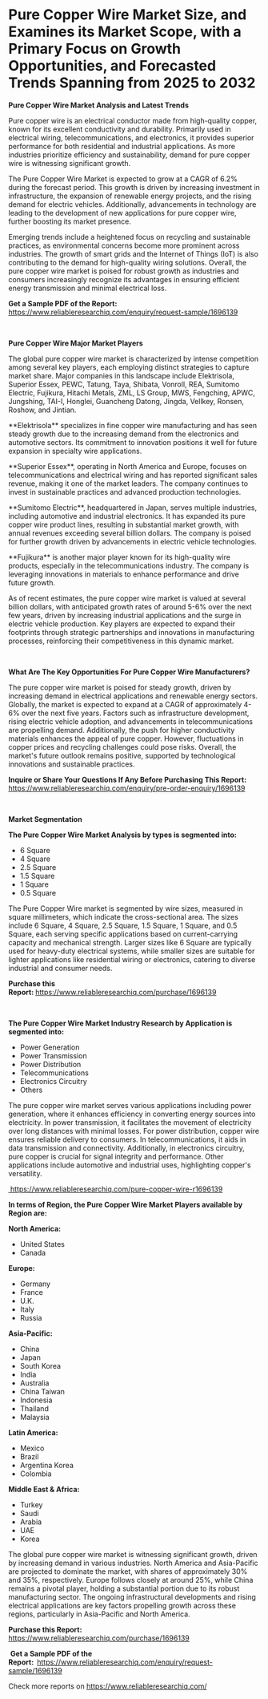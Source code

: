<p><h1>Pure Copper Wire Market Size, and Examines its Market Scope, with a Primary Focus on Growth Opportunities, and Forecasted Trends Spanning from 2025 to 2032</h1></p><p><strong>Pure Copper Wire Market Analysis and Latest Trends</strong></p>
<p><p>Pure copper wire is an electrical conductor made from high-quality copper, known for its excellent conductivity and durability. Primarily used in electrical wiring, telecommunications, and electronics, it provides superior performance for both residential and industrial applications. As more industries prioritize efficiency and sustainability, demand for pure copper wire is witnessing significant growth.</p><p>The Pure Copper Wire Market is expected to grow at a CAGR of 6.2% during the forecast period. This growth is driven by increasing investment in infrastructure, the expansion of renewable energy projects, and the rising demand for electric vehicles. Additionally, advancements in technology are leading to the development of new applications for pure copper wire, further boosting its market presence.</p><p>Emerging trends include a heightened focus on recycling and sustainable practices, as environmental concerns become more prominent across industries. The growth of smart grids and the Internet of Things (IoT) is also contributing to the demand for high-quality wiring solutions. Overall, the pure copper wire market is poised for robust growth as industries and consumers increasingly recognize its advantages in ensuring efficient energy transmission and minimal electrical loss.</p></p>
<p><strong>Get a Sample PDF of the Report:&nbsp;</strong> <a href="https://www.reliableresearchiq.com/enquiry/request-sample/1696139?utm_campaign=1102&utm_medium=2&utm_source=Github&utm_content=ia&utm_term=30012025&utm_id=pure-copper-wire">https://www.reliableresearchiq.com/enquiry/request-sample/1696139</a></p>
<p>&nbsp;</p>
<p><strong>Pure Copper Wire Major Market Players</strong></p>
<p><p>The global pure copper wire market is characterized by intense competition among several key players, each employing distinct strategies to capture market share. Major companies in this landscape include Elektrisola, Superior Essex, PEWC, Tatung, Taya, Shibata, Vonroll, REA, Sumitomo Electric, Fujikura, Hitachi Metals, ZML, LS Group, MWS, Fengching, APWC, Jungshing, TAI-I, Honglei, Guancheng Datong, Jingda, Vellkey, Ronsen, Roshow, and Jintian.</p><p>**Elektrisola** specializes in fine copper wire manufacturing and has seen steady growth due to the increasing demand from the electronics and automotive sectors. Its commitment to innovation positions it well for future expansion in specialty wire applications.</p><p>**Superior Essex**, operating in North America and Europe, focuses on telecommunications and electrical wiring and has reported significant sales revenue, making it one of the market leaders. The company continues to invest in sustainable practices and advanced production technologies.</p><p>**Sumitomo Electric**, headquartered in Japan, serves multiple industries, including automotive and industrial electronics. It has expanded its pure copper wire product lines, resulting in substantial market growth, with annual revenues exceeding several billion dollars. The company is poised for further growth driven by advancements in electric vehicle technologies.</p><p>**Fujikura** is another major player known for its high-quality wire products, especially in the telecommunications industry. The company is leveraging innovations in materials to enhance performance and drive future growth.</p><p>As of recent estimates, the pure copper wire market is valued at several billion dollars, with anticipated growth rates of around 5-6% over the next few years, driven by increasing industrial applications and the surge in electric vehicle production. Key players are expected to expand their footprints through strategic partnerships and innovations in manufacturing processes, reinforcing their competitiveness in this dynamic market.</p></p>
<p>&nbsp;</p>
<p><strong>What Are The Key Opportunities For Pure Copper Wire Manufacturers?</strong></p>
<p><p>The pure copper wire market is poised for steady growth, driven by increasing demand in electrical applications and renewable energy sectors. Globally, the market is expected to expand at a CAGR of approximately 4-6% over the next five years. Factors such as infrastructure development, rising electric vehicle adoption, and advancements in telecommunications are propelling demand. Additionally, the push for higher conductivity materials enhances the appeal of pure copper. However, fluctuations in copper prices and recycling challenges could pose risks. Overall, the market's future outlook remains positive, supported by technological innovations and sustainable practices.</p></p>
<p><strong>Inquire or Share Your Questions If Any Before Purchasing This Report:</strong> <a href="https://www.reliableresearchiq.com/enquiry/pre-order-enquiry/1696139?utm_campaign=1102&utm_medium=2&utm_source=Github&utm_content=ia&utm_term=30012025&utm_id=pure-copper-wire">https://www.reliableresearchiq.com/enquiry/pre-order-enquiry/1696139</a></p>
<p>&nbsp;</p>
<p><strong>Market Segmentation</strong></p>
<p><strong>The Pure Copper Wire Market Analysis by types is segmented into:</strong></p>
<p><ul><li>6 Square</li><li>4 Square</li><li>2.5 Square</li><li>1.5 Square</li><li>1 Square</li><li>0.5 Square</li></ul></p>
<p><p>The Pure Copper Wire market is segmented by wire sizes, measured in square millimeters, which indicate the cross-sectional area. The sizes include 6 Square, 4 Square, 2.5 Square, 1.5 Square, 1 Square, and 0.5 Square, each serving specific applications based on current-carrying capacity and mechanical strength. Larger sizes like 6 Square are typically used for heavy-duty electrical systems, while smaller sizes are suitable for lighter applications like residential wiring or electronics, catering to diverse industrial and consumer needs.</p></p>
<p><strong>Purchase this Report:&nbsp;</strong><a href="https://www.reliableresearchiq.com/purchase/1696139?utm_campaign=1102&utm_medium=2&utm_source=Github&utm_content=ia&utm_term=30012025&utm_id=pure-copper-wire">https://www.reliableresearchiq.com/purchase/1696139</a></p>
<p>&nbsp;</p>
<p><strong>The Pure Copper Wire Market Industry Research by Application is segmented into:</strong></p>
<p><ul><li>Power Generation</li><li>Power Transmission</li><li>Power Distribution</li><li>Telecommunications</li><li>Electronics Circuitry</li><li>Others</li></ul></p>
<p><p>The pure copper wire market serves various applications including power generation, where it enhances efficiency in converting energy sources into electricity. In power transmission, it facilitates the movement of electricity over long distances with minimal losses. For power distribution, copper wire ensures reliable delivery to consumers. In telecommunications, it aids in data transmission and connectivity. Additionally, in electronics circuitry, pure copper is crucial for signal integrity and performance. Other applications include automotive and industrial uses, highlighting copper's versatility.</p></p>
<p><a href="https://www.reliableresearchiq.com/pure-copper-wire-r1696139?utm_campaign=1102&utm_medium=2&utm_source=Github&utm_content=ia&utm_term=30012025&utm_id=pure-copper-wire">&nbsp;https://www.reliableresearchiq.com/pure-copper-wire-r1696139</a></p>
<p><strong>In terms of Region, the Pure Copper Wire Market Players available by Region are:</strong></p>
<p>
    <p> <strong> North America: </strong>
        <ul>
            <li>United States</li>
            <li>Canada</li>
        </ul>
        </p> 
    <p> <strong> Europe: </strong>
        <ul>
            <li>Germany</li>
            <li>France</li>
            <li>U.K.</li>
            <li>Italy</li>
            <li>Russia</li>
        </ul>
        </p> 
    <p> <strong> Asia-Pacific: </strong>
        <ul>
            <li>China</li>
            <li>Japan</li>
            <li>South Korea</li>
            <li>India</li>
            <li>Australia</li>
            <li>China Taiwan</li>
            <li>Indonesia</li>
            <li>Thailand</li>
            <li>Malaysia</li>
        </ul>
        </p> 
    <p> <strong> Latin America: </strong>
        <ul>
            <li>Mexico</li>
            <li>Brazil</li>
            <li>Argentina Korea</li>
            <li>Colombia</li>
        </ul>
        </p> 
    <p> <strong> Middle East & Africa: </strong>
        <ul>
            <li>Turkey</li>
            <li>Saudi</li>
            <li>Arabia</li>
            <li>UAE</li>
            <li>Korea</li>
        </ul>
    </p>
    </p>
<p><p>The global pure copper wire market is witnessing significant growth, driven by increasing demand in various industries. North America and Asia-Pacific are projected to dominate the market, with shares of approximately 30% and 35%, respectively. Europe follows closely at around 25%, while China remains a pivotal player, holding a substantial portion due to its robust manufacturing sector. The ongoing infrastructural developments and rising electrical applications are key factors propelling growth across these regions, particularly in Asia-Pacific and North America.</p></p>
<p><strong>Purchase this Report: </strong><a href="https://www.reliableresearchiq.com/purchase/1696139?utm_campaign=1102&utm_medium=2&utm_source=Github&utm_content=ia&utm_term=30012025&utm_id=pure-copper-wire">https://www.reliableresearchiq.com/purchase/1696139</a></p>
<p>&nbsp;<strong>Get a Sample PDF of the Report:&nbsp;&nbsp;</strong><a href="https://www.reliableresearchiq.com/enquiry/request-sample/1696139?utm_campaign=1102&utm_medium=2&utm_source=Github&utm_content=ia&utm_term=30012025&utm_id=pure-copper-wire">https://www.reliableresearchiq.com/enquiry/request-sample/1696139</a></p>
<p><strong></strong></p>
<p>Check more reports on <a href="https://www.reliableresearchiq.com/?utm_campaign=1102&utm_medium=2&utm_source=Github&utm_content=ia&utm_term=30012025&utm_id=pure-copper-wire">https://www.reliableresearchiq.com/</a></p>